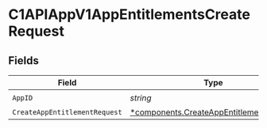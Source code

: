 # C1APIAppV1AppEntitlementsCreateRequest


## Fields

| Field                                                                                             | Type                                                                                              | Required                                                                                          | Description                                                                                       |
| ------------------------------------------------------------------------------------------------- | ------------------------------------------------------------------------------------------------- | ------------------------------------------------------------------------------------------------- | ------------------------------------------------------------------------------------------------- |
| `AppID`                                                                                           | *string*                                                                                          | :heavy_check_mark:                                                                                | N/A                                                                                               |
| `CreateAppEntitlementRequest`                                                                     | [*components.CreateAppEntitlementRequest](../../models/components/createappentitlementrequest.md) | :heavy_minus_sign:                                                                                | N/A                                                                                               |
